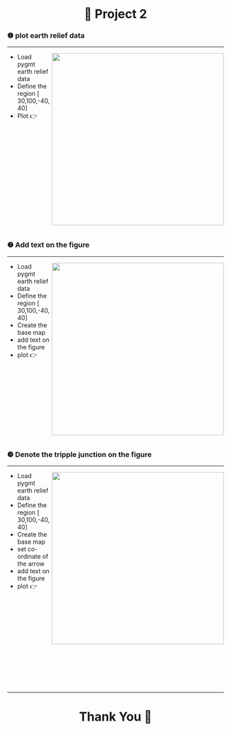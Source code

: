 <h1 align ="center" > 🚀 Project 2</h1>

### ❶ plot earth relief data

---

<img align = "right" src = "https://github.com/tuhinbidyanta/giri_sir_project/blob/main/project%202/plots/earth40-40_30-100.png?raw=true" width = "400px">

- Load pygmt earth relief data
- Define the region [ 30,100,-40,40]
- Plot 👉
<br>
<br>
<br>
<br>
<br>
<br>
<br>
<br>
<br>
<br>
<br>
<br>
<br>
<br>

### ❷ Add text on the figure

---

<img align = "right" src = "https://github.com/tuhinbidyanta/giri_sir_project/blob/main/project%202/plots/anotate.png?raw=true" width = "400px">

- Load pygmt earth relief data
- Define the region [ 30,100,-40,40]
- Create the base map
- add text on the figure
- plot 👉
  
<br>
<br>
<br>
<br>
<br>
<br>
<br>
<br>
<br>
<br>

### ❸ Denote the tripple junction on the figure

---

<img align = "right" src = "https://github.com/tuhinbidyanta/giri_sir_project/blob/main/project%202/plots/tripple jun.png?raw=true" width = "400px">

- Load pygmt earth relief data
- Define the region [ 30,100,-40,40]
- Create the base map
- set co-ordinate of the arrow 
- add  text on the figure 
- plot 👉
  
<br>
<br>
<br>
<br>
<br>
<br>
<br>
<br>
<br>
<br>
<br>
<br>

---

<h1 align ="center" >Thank You 🌟</h1>
